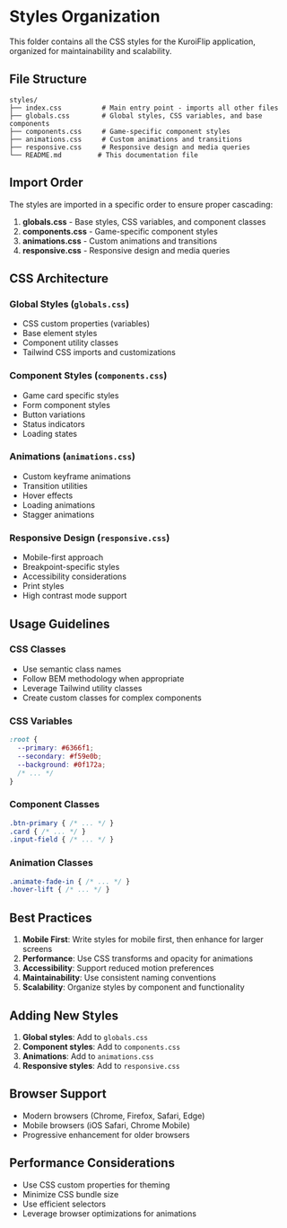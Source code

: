 # Styles Organization

This folder contains all the CSS styles for the KuroiFlip application, organized for maintainability and scalability.

## File Structure

```
styles/
├── index.css          # Main entry point - imports all other files
├── globals.css        # Global styles, CSS variables, and base components
├── components.css     # Game-specific component styles
├── animations.css     # Custom animations and transitions
├── responsive.css     # Responsive design and media queries
└── README.md         # This documentation file
```

## Import Order

The styles are imported in a specific order to ensure proper cascading:

1. **globals.css** - Base styles, CSS variables, and component classes
2. **components.css** - Game-specific component styles
3. **animations.css** - Custom animations and transitions
4. **responsive.css** - Responsive design and media queries

## CSS Architecture

### Global Styles (`globals.css`)
- CSS custom properties (variables)
- Base element styles
- Component utility classes
- Tailwind CSS imports and customizations

### Component Styles (`components.css`)
- Game card specific styles
- Form component styles
- Button variations
- Status indicators
- Loading states

### Animations (`animations.css`)
- Custom keyframe animations
- Transition utilities
- Hover effects
- Loading animations
- Stagger animations

### Responsive Design (`responsive.css`)
- Mobile-first approach
- Breakpoint-specific styles
- Accessibility considerations
- Print styles
- High contrast mode support

## Usage Guidelines

### CSS Classes
- Use semantic class names
- Follow BEM methodology when appropriate
- Leverage Tailwind utility classes
- Create custom classes for complex components

### CSS Variables
```css
:root {
  --primary: #6366f1;
  --secondary: #f59e0b;
  --background: #0f172a;
  /* ... */
}
```

### Component Classes
```css
.btn-primary { /* ... */ }
.card { /* ... */ }
.input-field { /* ... */ }
```

### Animation Classes
```css
.animate-fade-in { /* ... */ }
.hover-lift { /* ... */ }
```

## Best Practices

1. **Mobile First**: Write styles for mobile first, then enhance for larger screens
2. **Performance**: Use CSS transforms and opacity for animations
3. **Accessibility**: Support reduced motion preferences
4. **Maintainability**: Use consistent naming conventions
5. **Scalability**: Organize styles by component and functionality

## Adding New Styles

1. **Global styles**: Add to `globals.css`
2. **Component styles**: Add to `components.css`
3. **Animations**: Add to `animations.css`
4. **Responsive styles**: Add to `responsive.css`

## Browser Support

- Modern browsers (Chrome, Firefox, Safari, Edge)
- Mobile browsers (iOS Safari, Chrome Mobile)
- Progressive enhancement for older browsers

## Performance Considerations

- Use CSS custom properties for theming
- Minimize CSS bundle size
- Use efficient selectors
- Leverage browser optimizations for animations 